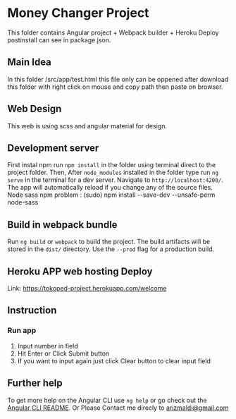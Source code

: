 # Money Changer Project

This folder contains Angular project + Webpack builder + Heroku Deploy postinstall can see in package.json.

## Main Idea

In this folder /src/app/test.html this file only can be oppened after download this folder with right click on mouse and copy path then paste on browser.

## Web Design

This web is using scss and angular material for design.

## Development server

First instal npm run `npm install` in the folder using terminal direct to the project folder. Then, After `node_modules` installed in the folder type run `ng serve` in the terminal for a dev server. Navigate to `http://localhost:4200/`. The app will automatically reload if you change any of the source files.
Node sass npm problem : (sudo) npm install --save-dev  --unsafe-perm node-sass


## Build in webpack bundle

Run `ng build` or `webpack` to build the project. The build artifacts will be stored in the `dist/` directory. Use the `--prod` flag for a production build.

## Heroku APP web hosting Deploy

Link: https://tokoped-project.herokuapp.com/welcome

## Instruction
### Run app
1. Input number in field
2. Hit Enter or Click Submit button
3. If you want to input again just click Clear button to clear input field

## Further help

To get more help on the Angular CLI use `ng help` or go check out the [Angular CLI README](https://github.com/angular/angular-cli/blob/master/README.md). Or Please Contact me direcly to arizmaldi@gmail.com
